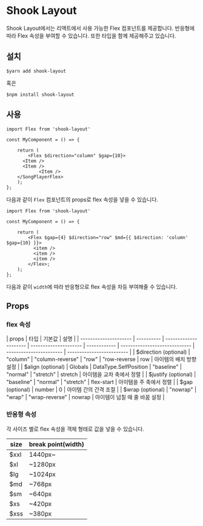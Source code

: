 # Shook Layout

Shook Layout에서는 리액트에서 사용 가능한 Flex 컴포넌트를 제공합니다. 반응형에 따라 Flex 속성을 부여할 수 있습니다. 또한 타입을 함께 제공해주고 있습니다.

## 설치

```
$yarn add shook-layout
```

혹은

```
$npm install shook-layout
```

## 사용

```tsx
import Flex from 'shook-layout'

const MyComponent = () => {

	return (
		<Flex $direction="column" $gap={10}>
      <Item />
      <Item />
			<Item />
    </SongPlayerFlex>
	);
};
```

다음과 같이 `Flex` 컴포넌트의 props로 flex 속성을 넣을 수 있습니다.

```tsx
import Flex from 'shook-layout'

const MyComponent = () => {

	return (
		<Flex $gap={4} $direction="row" $md={{ $direction: 'column' $gap={10} }}>
		  <item />
		  <item />
		  <item />
		</Flex>;
	);
};
```

다음과 같이 `width`에 따라 반응형으로 flex 속성을 차등 부여해줄 수 있습니다.

## Props

### flex 속성

| props                 | 타입       | 기본값                | 설명                  |
| --------------------- | ---------- | --------------------- | --------------------- | ------------ | ----------------------------- | ----------------------- | ------------------------- |
| $direction (optional) | "column"   | "column-reverse"      | "row"                 | "row-reverse | row                           | 아이템의 배치 방향 설정 |
| $align (optional)     | Globals    | DataType.SelfPosition | "baseline"            | "normal"     | "stretch"                     | stretch                 | 아이템을 교차 축에서 정렬 |
| $justify (optional)   | "baseline" | "normal"              | "stretch"             | flex-start   | 아이템을 주 축에서 정렬       |
| $gap (optional)       | number     | 0                     | 아이템 간의 간격 조절 |
| $wrap (optional)      | "nowrap"   | "wrap"                | "wrap-reverse”        | nowrap       | 아이템이 넘칠 때 줄 바꿈 설정 |

### 반응형 속성

각 사이즈 별로 flex 속성을 객체 형태로 값을 넣을 수 있습니다.

| size | break point(width) |
| ---- | ------------------ |
| $xxl | 1440px~            |
| $xl  | ~1280px            |
| $lg  | ~1024px            |
| $md  | ~768px             |
| $sm  | ~640px             |
| $xs  | ~420px             |
| $xss | ~380px             |
